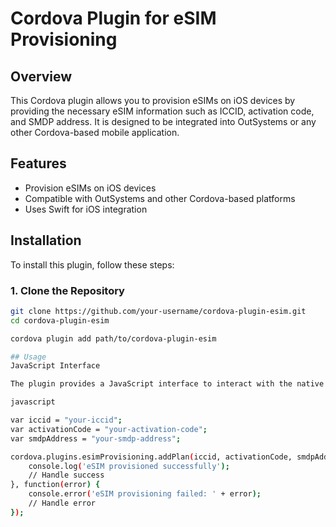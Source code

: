# Cordova Plugin for eSIM Provisioning

## Overview

This Cordova plugin allows you to provision eSIMs on iOS devices by providing the necessary eSIM information such as ICCID, activation code, and SMDP address. It is designed to be integrated into OutSystems or any other Cordova-based mobile application.

## Features

- Provision eSIMs on iOS devices
- Compatible with OutSystems and other Cordova-based platforms
- Uses Swift for iOS integration

## Installation

To install this plugin, follow these steps:

### 1. Clone the Repository

```sh
git clone https://github.com/your-username/cordova-plugin-esim.git
cd cordova-plugin-esim

cordova plugin add path/to/cordova-plugin-esim

## Usage
JavaScript Interface

The plugin provides a JavaScript interface to interact with the native iOS code. Below is an example of how to use it:

javascript

var iccid = "your-iccid";
var activationCode = "your-activation-code";
var smdpAddress = "your-smdp-address";

cordova.plugins.esimProvisioning.addPlan(iccid, activationCode, smdpAddress, function(success) {
    console.log('eSIM provisioned successfully');
    // Handle success
}, function(error) {
    console.error('eSIM provisioning failed: ' + error);
    // Handle error
});
